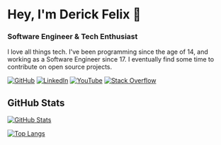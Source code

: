 # Hey, I'm Derick Felix 👋

### Software Engineer & Tech Enthusiast

I love all things tech. I've been programming since the age of 14, and working as a Software Engineer since 17. I eventually find some time to contribute on open source projects.

[![GitHub](https://img.shields.io/badge/GitHub-derickfelix-black)](https://github.com/derickfelix)
[![LinkedIn](https://img.shields.io/badge/LinkedIn-derickfelix-blue)](www.linkedin.com/in/derickfelix)
[![YouTube](https://img.shields.io/badge/YouTube-Derick%20Felix-red)](https://www.youtube.com/channel/UCLyf-iS2wP7fp804_B5qUOg)
[![Stack Overflow](https://img.shields.io/badge/Stack%20Overflow-Derick%20Felix-orange)](https://stackoverflow.com/users/8413528/derick-felix?tab=profile)

## GitHub Stats

[![GitHub Stats](https://github-readme-stats.vercel.app/api?username=derickfelix&show_icons=true&icon_color=805AD5&text_color=718096&bg_color=ffffff00&hide_title=true&include_all_commits=true&count_private=true&hide_border=true)](https://github.com/derickfelix)

[![Top Langs](https://github-readme-stats.vercel.app/api/top-langs/?username=derickfelix&layout=compact&icon_color=805AD5&text_color=718096&bg_color=ffffff00&hide_border=true&langs_count=7&hide=Blade)](https://github.com/derickfelix)
